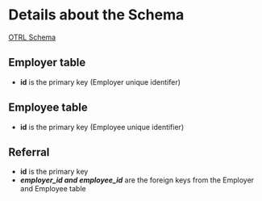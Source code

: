 # Details about the Schema

[OTRL Schema](https://github.com/davidseddy1/ReputationIndex/blob/main/docs/OTRL%20Schema.pdf)
## Employer table ##
+ __id__ is the primary key (Employer unique identifer)
## Employee table
+ __id__ is the primary key (Employee unique identifier)
## Referral
+ __id__ is the primary key
+ __*employer_id and employee_id*__ are the foreign keys from the Employer and Employee table
